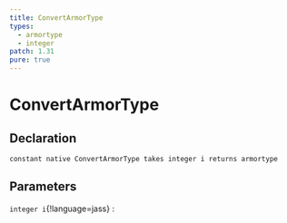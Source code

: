 ```yaml
---
title: ConvertArmorType
types:
  - armortype
  - integer
patch: 1.31
pure: true
---
```


# ConvertArmorType

## Declaration

```jass
constant native ConvertArmorType takes integer i returns armortype
```

## Parameters
`integer i`{!language=jass}
: 
